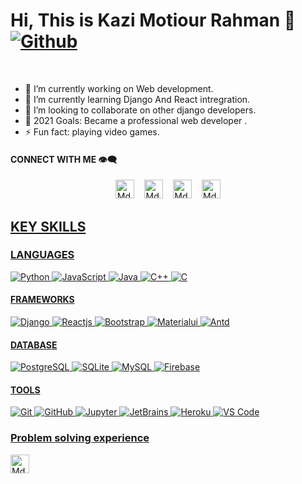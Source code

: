 # Hi, This is Kazi Motiour Rahman 👋 [![Github](https://img.shields.io/github/followers/KaziMotiour?label=Followers&style=social)](https://github.com/KaziMotiour)<!--&nbsp; [![GithubViews](https://api.freemotion-llc.com/api/github/v1/profile-views?username=KaziMotiour)](https://github.com/KaziMotiour)-->
&nbsp;&nbsp;


- 🔭 I’m currently working on Web development.
- 🌱 I’m currently learning Django And React intregration.
- 👯 I’m looking to collaborate on other django developers.
- 🥅 2021 Goals: Became a professional web developer .
- ⚡ Fun fact: playing video games.

#### CONNECT WITH ME 👁‍🗨

<p align="center">
<a href="https://www.linkedin.com/in/kazi-motiour-161197135/" target="_blank"><img src="https://cdn.jsdelivr.net/npm/simple-icons@v3/icons/linkedin.svg" alt="Md. Omar Faruk's LinkedIn Profile" height="30" width="30"></a>&nbsp;&nbsp;&nbsp; <a href="https://dev.to/mothour" target="_blank"><img src="https://d2fltix0v2e0sb.cloudfront.net/dev-badge.svg" alt="Md. Omar Faruk's DEV Profile" height="30" width="30"></a>&nbsp;&nbsp;&nbsp; <a href="https://stackoverflow.com/users/11881302/kazi-mothour-rahaman-171-15-86" target="_blank"> <img src="https://cdn.jsdelivr.net/npm/simple-icons@v3/icons/stackoverflow.svg" alt="Md. Omar Faruk's Stackoverflow Profile" height="30" width="30"></a>&nbsp;&nbsp;&nbsp; <a href="https://www.facebook.com/motiour.rahmaan/" target="_blank"><img src="https://cdn.jsdelivr.net/npm/simple-icons@v3/icons/facebook.svg" alt="Md. Omar Faruk's Facebook Profile" height="30" width="30"> 
</p>





## KEY SKILLS

### LANGUAGES

![Python](https://img.shields.io/badge/-Python-%233776AB?style=flat-square&logo=Python&logoColor=ffffff)
![JavaScript](https://img.shields.io/badge/-JavaScript-%23F7DF1C?style=flat-square&logo=javascript&logoColor=000000&labelColor=%23F7DF1C&color=%23FFCE5A)
![Java](https://img.shields.io/badge/-Java-%23007396?style=flat-square&logo=Java)
![C++](https://img.shields.io/badge/-C++-%23A8B9CC?style=flat-square&logo=C&logoColor=%23222222)
![C](https://img.shields.io/badge/-C-%23A8B9CC?style=flat-square&logo=C&logoColor=%23222222)

#### FRAMEWORKS
![Django](https://img.shields.io/badge/-Django-%23092E20?style=flat-square&logo=Django&logoColor=white)
![Reactjs](https://img.shields.io/badge/-React.js-%23555555?style=flat-square&logo=vue.js&logoColor=%2341B883)
![Bootstrap](https://img.shields.io/badge/-Bootstrap-%23563D7C?style=flat-square&logo=Bootstrap)
![Materialui](https://img.shields.io/badge/-Materialui-%23563D7C?style=flat-square&logo=Materialui)
![Antd](https://img.shields.io/badge/-Antd-%23563D7C?style=flat-square&logo=Antd)

#### DATABASE
![PostgreSQL](https://img.shields.io/badge/-PostgreSQL-%23336791?style=flat-square&logo=PostgreSQL)
![SQLite](https://img.shields.io/badge/-SQLite-%23003B57?style=flat-square&logo=SQLite)
![MySQL](https://img.shields.io/badge/-MySQL-%234479A1?style=flat-square&logo=MySQL&logoColor=white)
![Firebase](https://img.shields.io/badge/-Firebase-2E2E2E?style=flat-square&logo=firebase&logoColor=ffcb2b)

#### TOOLS
![Git](https://img.shields.io/badge/-Git-%23F05032?style=flat-square&logo=git&logoColor=%23ffffff)
![GitHub](https://img.shields.io/badge/-GitHub-181717?style=flat-square&logo=github)
![Jupyter](http://img.shields.io/badge/-Jupyter-%23585959?style=flat-square&logo=Jupyter)
![JetBrains](http://img.shields.io/badge/-JetBrains-%23000000?style=flat-square&logo=JetBrains)
![Heroku](http://img.shields.io/badge/-Heroku-400099?style=flat-square&logo=heroku&logoColor=white)
![VS Code](http://img.shields.io/badge/-VS%20Code-007ACC?style=flat-square&logo=visual-studio-code&logoColor=ffffff)

### Problem solving experience

<a href="https://www.hackerrank.com/kazi15_8649" target="_blank"><img src="https://cdn.jsdelivr.net/npm/simple-icons@v3/icons/hackerrank.svg" alt="Md. Omar Faruk's LinkedIn Profile" height="30" width="30">
